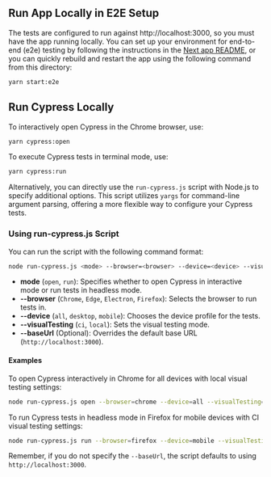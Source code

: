 ## Run App Locally in E2E Setup

The tests are configured to run against http://localhost:3000, so you must have the app running locally. You can set up your environment for end-to-end (e2e) testing by following the instructions in the [Next app README](../next/README.md), or you can quickly rebuild and restart the app using the following command from this directory:

```sh
yarn start:e2e
```

## Run Cypress Locally

To interactively open Cypress in the Chrome browser, use:

```sh
yarn cypress:open
```

To execute Cypress tests in terminal mode, use:

```sh
yarn cypress:run
```

Alternatively, you can directly use the `run-cypress.js` script with Node.js to specify additional options. This script utilizes `yargs` for command-line argument parsing, offering a more flexible way to configure your Cypress tests.

### Using run-cypress.js Script

You can run the script with the following command format:

```sh
node run-cypress.js <mode> --browser=<browser> --device=<device> --visualTesting=<visualTesting> [--baseUrl=<baseUrl>]
```

- **mode** (`open`, `run`): Specifies whether to open Cypress in interactive mode or run tests in headless mode.
- **--browser** (`Chrome`, `Edge`, `Electron`, `Firefox`): Selects the browser to run tests in.
- **--device** (`all`, `desktop`, `mobile`): Chooses the device profile for the tests.
- **--visualTesting** (`ci`, `local`): Sets the visual testing mode.
- **--baseUrl** (Optional): Overrides the default base URL (`http://localhost:3000`).

#### Examples

To open Cypress interactively in Chrome for all devices with local visual testing settings:

```sh
node run-cypress.js open --browser=chrome --device=all --visualTesting=local
```

To run Cypress tests in headless mode in Firefox for mobile devices with CI visual testing settings:

```sh
node run-cypress.js run --browser=firefox --device=mobile --visualTesting=ci
```

Remember, if you do not specify the `--baseUrl`, the script defaults to using `http://localhost:3000`.
